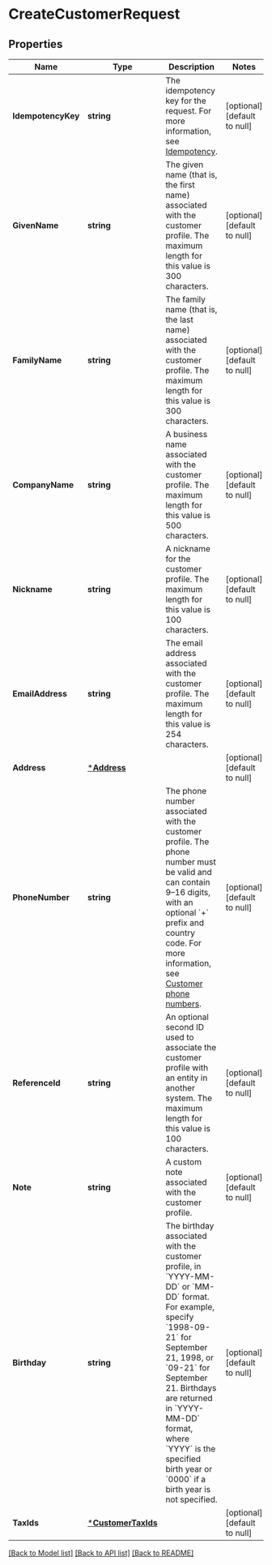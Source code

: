 # CreateCustomerRequest

## Properties
Name | Type | Description | Notes
------------ | ------------- | ------------- | -------------
**IdempotencyKey** | **string** | The idempotency key for the request. For more information, see [Idempotency](https://developer.squareup.com/docs/build-basics/common-api-patterns/idempotency). | [optional] [default to null]
**GivenName** | **string** | The given name (that is, the first name) associated with the customer profile.  The maximum length for this value is 300 characters. | [optional] [default to null]
**FamilyName** | **string** | The family name (that is, the last name) associated with the customer profile.  The maximum length for this value is 300 characters. | [optional] [default to null]
**CompanyName** | **string** | A business name associated with the customer profile.  The maximum length for this value is 500 characters. | [optional] [default to null]
**Nickname** | **string** | A nickname for the customer profile.  The maximum length for this value is 100 characters. | [optional] [default to null]
**EmailAddress** | **string** | The email address associated with the customer profile.  The maximum length for this value is 254 characters. | [optional] [default to null]
**Address** | [***Address**](Address.md) |  | [optional] [default to null]
**PhoneNumber** | **string** | The phone number associated with the customer profile. The phone number must be valid and can contain 9–16 digits, with an optional &#x60;+&#x60; prefix and country code. For more information, see [Customer phone numbers](https://developer.squareup.com/docs/customers-api/use-the-api/keep-records#phone-number). | [optional] [default to null]
**ReferenceId** | **string** | An optional second ID used to associate the customer profile with an entity in another system.  The maximum length for this value is 100 characters. | [optional] [default to null]
**Note** | **string** | A custom note associated with the customer profile. | [optional] [default to null]
**Birthday** | **string** | The birthday associated with the customer profile, in &#x60;YYYY-MM-DD&#x60; or &#x60;MM-DD&#x60; format. For example, specify &#x60;1998-09-21&#x60; for September 21, 1998, or &#x60;09-21&#x60; for September 21. Birthdays are returned in &#x60;YYYY-MM-DD&#x60; format, where &#x60;YYYY&#x60; is the specified birth year or &#x60;0000&#x60; if a birth year is not specified. | [optional] [default to null]
**TaxIds** | [***CustomerTaxIds**](CustomerTaxIds.md) |  | [optional] [default to null]

[[Back to Model list]](../README.md#documentation-for-models) [[Back to API list]](../README.md#documentation-for-api-endpoints) [[Back to README]](../README.md)


